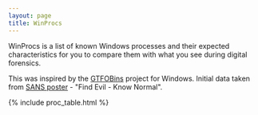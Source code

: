```yaml
---
layout: page
title: WinProcs
---
```


WinProcs is a list of known Windows processes and their expected characteristics for you to compare them with what you see during digital forensics.

This was inspired by the [GTFOBins][] project for Windows. Initial data taken from [SANS poster][] - "Find Evil - Know Normal".

[GTFOBins]: https://gtfobins.github.io/
[SANS poster]: https://digital-forensics.sans.org/media/SANS_Poster_2018_Hunt_Evil_FINAL.pdf

{% include proc_table.html %}
